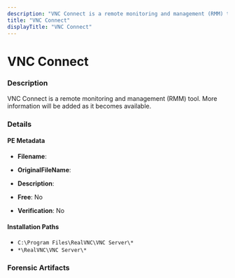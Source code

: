 ```yaml
---
description: "VNC Connect is a remote monitoring and management (RMM) tool. More information will be added as it becomes available."
title: "VNC Connect"
displayTitle: "VNC Connect"
---
```




# VNC Connect


### Description

VNC Connect is a remote monitoring and management (RMM) tool. More information will be added as it becomes available.




### Details


#### PE Metadata
- **Filename**: 
- **OriginalFileName**: 
- **Description**: 


- **Free**: No

- **Verification**: No




#### Installation Paths
- `C:\Program Files\RealVNC\VNC Server\*`
- `*\RealVNC\VNC Server\*`

### Forensic Artifacts










